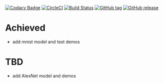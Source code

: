 [![Codacy Badge](https://api.codacy.com/project/badge/Grade/c53d81081db943739b88bb597d6bceda)](https://www.codacy.com/app/liujiong63/tensorflow-combat?utm_source=github.com&amp;utm_medium=referral&amp;utm_content=liujiong63/tensorflow-combat&amp;utm_campaign=Badge_Grade)
[![CircleCI](https://circleci.com/gh/liujiong63/tensorflow-demos.svg?style=svg)](https://circleci.com/gh/liujiong63/tensorflow-demos)
[![Build Status](https://travis-ci.org/liujiong63/tensorflow-combat.svg?branch=master)](https://travis-ci.org/liujiong63/tensorflow-combat)
[![GitHub tag](https://img.shields.io/github/tag/expressjs/express.svg)]()
[![GitHub release](https://img.shields.io/github/release/qubyte/rubidium.svg)]()

# Achieved
- add mnist model and test demos

# TBD
- add AlexNet model and demos
